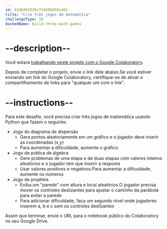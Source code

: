 ```yaml
---
id: 63d8401039c73468b059cd41
title: "Crie três jogos de matemática"
challengeType: 10
dashedName: build-three-math-games
---
```


# --description--

Você estará <a href="https://colab.research.google.com/#create=true" target="_blank" rel="noopener noreferrer nofollow">trabalhando neste projeto com o Google Colaboratory</a>.

Depois de completar o projeto, envie o link dele abaixo.Se você estiver enviando um link do Google Colaboratory, certifique-se de ativar o compartilhamento de links para "qualquer um com o link".

# --instructions--

Para este desafio, você precisa criar três jogos de matemática usando Python que fazem o seguinte:

- Jogo do diagrama de dispersão
  - Gera pontos aleatoriamente em um gráfico e o jogador deve inserir as coordenadas (x,y)
  - Para aumentar a dificuldade, aumente o gráfico
- Jogo de prática de álgebra
  - Gere problemas de uma etapa e de duas etapas com valores inteiros aleatórios e o jogador tem que inserir a resposta
  - Usar valores positivos e negativos.Para aumentar a dificuldade, aumente os números
- Jogo de projéteis
  - Exiba um "parede" com altura e local aleatórios.O jogador precisa mover os controles deslizantes para ajustar o caminho da parábola para evitar a parede
  - Para adicionar dificuldade, faça um segundo nível onde jogadores inserem a, b e c sem os controles deslizantes

Assim que terminar, envie o URL para o notebook público do Colaboratory no seu Google Drive.

